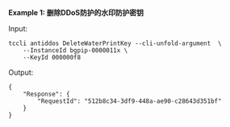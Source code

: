 **Example 1: 删除DDoS防护的水印防护密钥**



Input: 

```
tccli antiddos DeleteWaterPrintKey --cli-unfold-argument  \
    --InstanceId bgpip-0000011x \
    --KeyId 000000f8
```

Output: 
```
{
    "Response": {
        "RequestId": "512b8c34-3df9-448a-ae90-c28643d351bf"
    }
}
```

